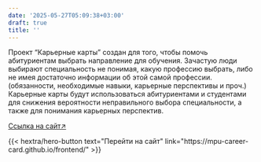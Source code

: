 ```yaml
---
date: '2025-05-27T05:09:38+03:00'
draft: true
title: ''
---
```


Проект “Карьерные карты” создан для того, чтобы помочь абитуриентам выбрать направление для обучения. Зачастую люди выбирают специальность не понимая, какую профессию выбрать, либо не имея достаточно информации об этой самой профессии.(обязанности, необходимые навыки, карьерные перспективы и проч.)
Карьерные карты будут использоваться абитуриентами и студентами для снижения вероятности неправильного выбора специальности, а также для понимания карьерных перспектив.

[Ссылка на сайт↗](https://mpu-career-card.github.io/frontend/)

<div class="hx:mb-6">
{{< hextra/hero-button text="Перейти на сайт" link="https://mpu-career-card.github.io/frontend/" >}}
</div>